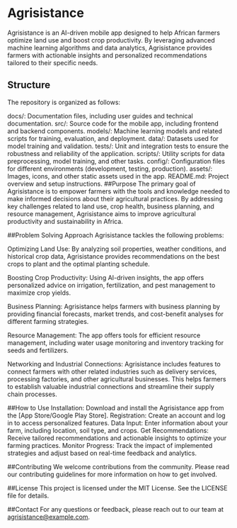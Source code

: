 # Agrisistance
Agrisistance is an AI-driven mobile app designed to help African farmers optimize land use and boost crop productivity. By leveraging advanced machine learning algorithms and data analytics, Agrisistance provides farmers with actionable insights and personalized recommendations tailored to their specific needs.

## Structure
The repository is organized as follows:

docs/: Documentation files, including user guides and technical documentation.
src/: Source code for the mobile app, including frontend and backend components.
models/: Machine learning models and related scripts for training, evaluation, and deployment.
data/: Datasets used for model training and validation.
tests/: Unit and integration tests to ensure the robustness and reliability of the application.
scripts/: Utility scripts for data preprocessing, model training, and other tasks.
config/: Configuration files for different environments (development, testing, production).
assets/: Images, icons, and other static assets used in the app.
README.md: Project overview and setup instructions.
##Purpose
The primary goal of Agrisistance is to empower farmers with the tools and knowledge needed to make informed decisions about their agricultural practices. By addressing key challenges related to land use, crop health, business planning, and resource management, Agrisistance aims to improve agricultural productivity and sustainability in Africa.

##Problem Solving Approach
Agrisistance tackles the following problems:

Optimizing Land Use: By analyzing soil properties, weather conditions, and historical crop data, Agrisistance provides recommendations on the best crops to plant and the optimal planting schedule.

Boosting Crop Productivity: Using AI-driven insights, the app offers personalized advice on irrigation, fertilization, and pest management to maximize crop yields.

Business Planning: Agrisistance helps farmers with business planning by providing financial forecasts, market trends, and cost-benefit analyses for different farming strategies.

Resource Management: The app offers tools for efficient resource management, including water usage monitoring and inventory tracking for seeds and fertilizers.

Networking and Industrial Connections: Agrisistance includes features to connect farmers with other related industries such as delivery services, processing factories, and other agricultural businesses. This helps farmers to establish valuable industrial connections and streamline their supply chain processes.

##How to Use
Installation: Download and install the Agrisistance app from the [App Store/Google Play Store].
Registration: Create an account and log in to access personalized features.
Data Input: Enter information about your farm, including location, soil type, and crops.
Get Recommendations: Receive tailored recommendations and actionable insights to optimize your farming practices.
Monitor Progress: Track the impact of implemented strategies and adjust based on real-time feedback and analytics.

##Contributing
We welcome contributions from the community. Please read our contributing guidelines for more information on how to get involved.

##License
This project is licensed under the MIT License. See the LICENSE file for details.

##Contact
For any questions or feedback, please reach out to our team at agrisistance@example.com.

